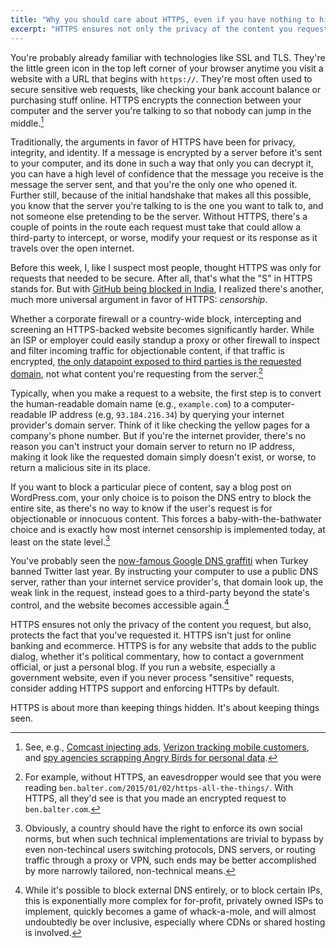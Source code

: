 ```yaml
---
title: "Why you should care about HTTPS, even if you have nothing to hide"
excerpt: "HTTPS ensures not only the privacy of the content you request, but also, protects the fact that you're even requesting it in the first place. HTTPS isn't just for secure transactions like online banking and ecommerce. HTTPS is for any website that adds to the public dialog."
---
```


You're probably already familiar with technologies like SSL and TLS. They're the little green icon in the top left corner of your browser anytime you visit a website with a URL that begins with `https://`. They're most often used to secure sensitive web requests, like checking your bank account balance or purchasing stuff online. HTTPS encrypts the connection between your computer and the server you're talking to so that nobody can jump in the middle.[^injection]

Traditionally, the arguments in favor of HTTPS have been for privacy, integrity, and identity. If a message is encrypted by a server before it's sent to your computer, and its done in such a way that only you can decrypt it, you can have a high level of confidence that the message you receive is the message the server sent, and that you're the only one who opened it. Further still, because of the initial handshake that makes all this possible, you know that the server you're talking to is the one you want to talk to, and not someone else pretending to be the server. Without HTTPS, there's a couple of points in the route each request must take that could allow a third-party to intercept, or worse, modify your request or its response as it travels over the open internet.

Before this week, I, like I suspect most people, thought HTTPS was only for requests that needed to be secure. After all, that's what the "S" in HTTPS stands for. But with [GitHub being blocked in India](http://techcrunch.com/2014/12/31/indian-government-censorsht/), I realized there's another, much more universal argument in favor of HTTPS: *censorship*.

Whether a corporate firewall or a country-wide block, intercepting and screening an HTTPS-backed website becomes significantly harder. While an ISP or employer could easily standup a proxy or other firewall to inspect and filter incoming traffic for objectionable content, if that traffic is encrypted, [the only datapoint exposed to third parties is the requested domain](https://gemfury.com/help/url-string-over-https), not what content you're requesting from the server.[^url]

Typically, when you make a request to a website, the first step is to convert the human-readable domain name (e.g., `example.com`) to a computer-readable IP address (e.g, `93.184.216.34`) by querying your internet provider's domain server. Think of it like checking the yellow pages for a company's phone number. But if you're the internet provider, there's no reason you can't instruct your domain server to return no IP address, making it look like the requested domain simply doesn't exist, or worse, to return a malicious site in its place.

If you want to block a particular piece of content, say a blog post on WordPress.com, your only choice is to poison the DNS entry to block the entire site, as there's no way to know if the user's request is for objectionable or innocuous content. This forces a baby-with-the-bathwater choice and is exactly how most internet censorship is implemented today, at least on the state level.[^disclaimer]

You've probably seen the [now-famous Google DNS graffiti](http://mashable.com/2014/03/21/twitter-ban-turkey-graffiti/) when Turkey banned Twitter last year. By instructing your computer to use a public DNS server, rather than your internet service provider's, that domain look up, the weak link in the request, instead goes to a third-party beyond the state's control, and the website becomes accessible again.[^armsrace]

HTTPS ensures not only the privacy of the content you request, but also, protects the fact that you've requested it. HTTPS isn't just for online banking and ecommerce. HTTPS is for any website that adds to the public dialog, whether it's political commentary, how to contact a government official, or just a personal blog. If you run a website, especially a government website, even if you never process "sensitive" requests, consider adding HTTPS support and enforcing HTTPs by default.

HTTPS is about more than keeping things hidden. It's about keeping things seen.

[^armsrace]: While it's possible to block external DNS entirely, or to block certain IPs, this is exponentially more complex for for-profit, privately owned ISPs to implement, quickly becomes a game of whack-a-mole, and will almost undoubtedly be over inclusive, especially where CDNs or shared hosting is involved.

[^injection]: See, e.g., [Comcast injecting ads](http://arstechnica.com/tech-policy/2014/09/why-comcasts-javascript-ad-injections-threaten-security-net-neutrality/), [Verizon tracking mobile customers](https://www.eff.org/deeplinks/2014/11/verizon-x-uidh), and [spy agencies scrapping Angry Birds for personal data](https://www.propublica.org/article/spy-agencies-probe-angry-birds-and-other-apps-for-personal-data).

[^url]: For example, without HTTPS, an eavesdropper would see that you were reading `ben.balter.com/2015/01/02/https-all-the-things/`. With HTTPS, all they'd see is that you made an encrypted request to `ben.balter.com`.

[^disclaimer]: Obviously, a country should have the right to enforce its own social norms, but when such technical implementations are trivial to bypass by even non-techincal users switching protocols, DNS servers, or routing traffic through a proxy or VPN, such ends may be better accomplished by more narrowly tailored, non-technical means.
